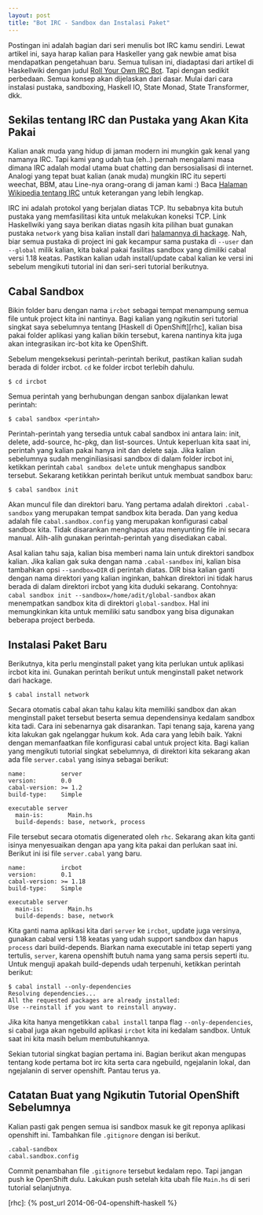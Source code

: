 ```yaml
---
layout: post
title: "Bot IRC - Sandbox dan Instalasi Paket"
---
```


Postingan ini adalah bagian dari seri menulis bot IRC kamu sendiri.  Lewat
artikel ini, saya harap kalian para Haskeller yang gak newbie amat bisa
mendapatkan pengetahuan baru. Semua tulisan ini, diadaptasi dari artikel di
Haskellwiki dengan judul [Roll Your Own IRC Bot][bot]. Tapi dengan sedikit
perbedaan. Semua konsep akan dijelaskan dari dasar. Mulai dari cara
instalasi pustaka, sandboxing, Haskell IO, State Monad, State Transformer,
dkk.


## Sekilas tentang IRC dan Pustaka yang Akan Kita Pakai

Kalian anak muda yang hidup di jaman modern ini mungkin gak kenal yang
namanya IRC. Tapi kami yang udah tua (eh..) pernah mengalami masa dimana IRC
adalah modal utama buat chatting dan bersosialisasi di internet. Analogi
yang tepat buat kalian (anak muda) mungkin IRC itu seperti weechat, BBM,
atau Line-nya orang-orang di jaman kami :) Baca [Halaman Wikipedia tentang
IRC][irc] untuk keterangan yang lebih lengkap.

IRC ini adalah protokol yang berjalan diatas TCP. Itu sebabnya kita butuh
pustaka yang memfasilitasi kita untuk melakukan koneksi TCP. Link
Haskellwiki yang saya berikan diatas ngasih kita pilihan buat gunakan
pustaka `network` yang bisa kalian install dari [halamannya di
hackage][net]. Nah, biar semua pustaka di project ini gak kecampur sama
pustaka di `--user` dan `--global` milik kalian, kita bakal pakai fasilitas
sandbox yang dimiliki cabal versi 1.18 keatas. Pastikan kalian udah
install/update cabal kalian ke versi ini sebelum mengikuti tutorial
ini dan seri-seri tutorial berikutnya.

## Cabal Sandbox

Bikin folder baru dengan nama `ircbot` sebagai tempat menampung semua file
untuk project kita ini nantinya. Bagi kalian yang ngikutin seri tutorial
singkat saya sebelumnya tentang [Haskell di OpenShift][rhc], kalian bisa
pakai folder aplikasi yang kalian bikin tersebut, karena nantinya kita juga
akan integrasikan irc-bot kita ke OpenShift.

Sebelum mengeksekusi perintah-perintah berikut, pastikan kalian sudah berada
di folder ircbot. `cd` ke folder ircbot terlebih dahulu.

    $ cd ircbot

Semua perintah yang berhubungan dengan sanbox dijalankan lewat perintah:

    $ cabal sandbox <perintah>

Perintah-perintah yang tersedia untuk cabal sandbox ini antara lain: init,
delete, add-source, hc-pkg, dan list-sources. Untuk keperluan kita saat ini,
perintah yang kalian pakai hanya init dan delete saja. Jika kalian
sebelumnya sudah menginiliasisasi sandbox di dalam folder ircbot ini,
ketikkan perintah `cabal sandbox delete` untuk menghapus sandbox tersebut.
Sekarang ketikkan perintah berikut untuk membuat sandbox baru:

    $ cabal sandbox init

Akan muncul file dan direktori baru. Yang pertama adalah direktori
`.cabal-sandbox` yang merupakan tempat sandbox kita berada. Dan yang kedua
adalah file `cabal.sandbox.config` yang merupakan konfigurasi cabal sandbox
kita. Tidak disarankan menghapus atau menyunting file ini secara
manual. Alih-alih gunakan perintah-perintah yang disediakan cabal.

Asal kalian tahu saja, kalian bisa memberi nama lain untuk direktori sandbox
kalian. Jika kalian gak suka dengan nama `.cabal-sandbox` ini, kalian bisa
tambahkan opsi `--sandbox=DIR` di perintah diatas. DIR bisa kalian ganti
dengan nama direktori yang kalian inginkan, bahkan direktori ini tidak harus
berada di dalam direktori ircbot yang kita duduki sekarang. Contohnya:
`cabal sandbox init --sandbox=/home/adit/global-sandbox` akan menempatkan
sandbox kita di direktori `global-sandbox`. Hal ini memungkinkan kita untuk
memiliki satu sandbox yang bisa digunakan beberapa project berbeda.

## Instalasi Paket Baru

Berikutnya, kita perlu menginstall paket yang kita perlukan untuk aplikasi
ircbot kita ini. Gunakan perintah berikut untuk menginstall paket network
dari hackage.

    $ cabal install network

Secara otomatis cabal akan tahu kalau kita memiliki sandbox dan akan
menginstall paket tersebut beserta semua dependensinya kedalam sandbox kita
tadi. Cara ini sebenarnya gak disarankan. Tapi tenang saja, karena yang kita
lakukan gak ngelanggar hukum kok. Ada cara yang lebih baik. Yakni dengan
memanfaatkan file konfigurasi cabal untuk project kita. Bagi kalian yang
mengikuti tutorial singkat sebelumnya, di direktori kita sekarang akan ada
file `server.cabal` yang isinya sebagai berikut:

    name:          server
    version:       0.0
    cabal-version: >= 1.2
    build-type:    Simple

    executable server
      main-is:       Main.hs
      build-depends: base, network, process

File tersebut secara otomatis digenerated oleh `rhc`. Sekarang akan kita
ganti isinya menyesuaikan dengan apa yang kita pakai dan perlukan saat ini.
Berikut ini isi file `server.cabal` yang baru.

    name:          ircbot
    version:       0.1
    cabal-version: >= 1.18
    build-type:    Simple

    executable server
      main-is:       Main.hs
      build-depends: base, network

Kita ganti nama aplikasi kita dari `server` ke `ircbot`, update juga
versinya, gunakan cabal versi 1.18 keatas yang udah support sandbox dan
hapus `process` dari build-depends. Biarkan nama executable ini tetap
seperti yang tertulis, `server`, karena openshift butuh nama yang sama
persis seperti itu. Untuk menguji apakah build-depends udah terpenuhi,
ketikkan perintah berikut:

    $ cabal install --only-dependencies
    Resolving dependencies...
    All the requested packages are already installed:
    Use --reinstall if you want to reinstall anyway.

Jika kita hanya mengetikkan `cabal install` tanpa flag
`--only-dependencies`, si cabal juga akan ngebuild aplikasi `ircbot`
kita ini kedalam sandbox. Untuk saat ini kita masih belum membutuhkannya.

Sekian tutorial singkat bagian pertama ini. Bagian berikut akan mengupas
tentang kode pertama bot irc kita serta cara ngebuild, ngejalanin lokal, dan
ngejalanin di server openshift. Pantau terus ya.

## Catatan Buat yang Ngikutin Tutorial OpenShift Sebelumnya

Kalian pasti gak pengen semua isi sandbox masuk ke git reponya aplikasi
openshift ini. Tambahkan file `.gitignore` dengan isi berikut.

    .cabal-sandbox
    cabal.sandbox.config

Commit penambahan file `.gitignore` tersebut kedalam repo. Tapi jangan push
ke OpenShift dulu. Lakukan push setelah kita ubah file `Main.hs` di seri
tutorial selanjutnya.

[bot]: http://www.haskell.org/haskellwiki/Roll_your_own_IRC_bot
[irc]: http://en.wikipedia.org/wiki/IRC
[net]: http://hackage.haskell.org/package/network
[rhc]: {% post_url 2014-06-04-openshift-haskell %}
